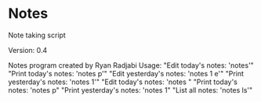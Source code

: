 # Notes
Note taking script

Version: 0.4

Notes program created by Ryan Radjabi
   Usage:
       "Edit today's notes:                        'notes'"
       "Print today's notes:                       'notes p'"
       "Edit yesterday's notes:                    'notes 1 e'"
       "Print yesterday's notes:                   'notes 1'"
       "Edit today's <meeting name> notes:         'notes <meeting name>"
       "Print today's <meeting name> notes:        'notes <meeting name> p"
       "Print yesterday's <meeting name> notes:    'notes <meeting name> 1"
       "List all notes:                            'notes ls'"




